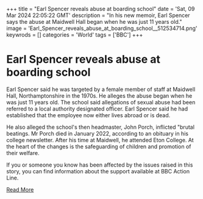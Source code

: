 +++
title = "Earl Spencer reveals abuse at boarding school"
date = 'Sat, 09 Mar 2024 22:05:22 GMT'
description = "In his new memoir, Earl Spencer says the abuse at Maidwell Hall began when he was just 11 years old."
image = 'Earl_Spencer_reveals_abuse_at_boarding_school__512534714.png'
keywrods =  []
categories = 'World'
tags = ['BBC']
+++

# Earl Spencer reveals abuse at boarding school

Earl Spencer said he was targeted by a female member of staff at Maidwell Hall, Northamptonshire in the 1970s.
He alleges the abuse began when he was just 11 years old.
The school said allegations of sexual abuse had been referred to a local authority designated officer.
Earl Spencer said he had established that the employee now either lives abroad or is dead.

He also alleged the school<bb>'s then headmaster, John Porch, inflicted <bb>"brutal beatings.
Mr Porch died in January 2022, according to an obituary in his college newsletter.
After his time at Maidwell, he attended Eton College.
At the heart of the changes is the safeguarding of children and promotion of their welfare.

If you or someone you know has been affected by the issues raised in this story, you can find information about the support available at BBC Action Line.


[Read More](https://www.bbc.co.uk/news/uk-68522408)
